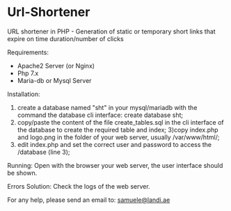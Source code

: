 # Url-Shortener
URL shortener in PHP - Generation of static or temporary short links that expire on time duration/number of clicks


Requirements:
- Apache2 Server (or Nginx)
- Php 7.x
- Maria-db or Mysql Server


Installation:
1) create a database named "sht" in your  mysql/mariadb with the command the
database cli interface:
create database sht;
2) copy/paste the content of the file create_tables.sql in the cli interface
of the database to create the required table and index;
3)copy index.php and logo.png in the folder of your web server, usually
/var/www/html/;
4) edit index.php and set the correct user and password to access the
/database (line 3);


Running:
Open with the browser your web server, the user interface should be shown.

Errors Solution:
Check the logs of the web server.


For any help, please send an email to: samuele@landi.ae

